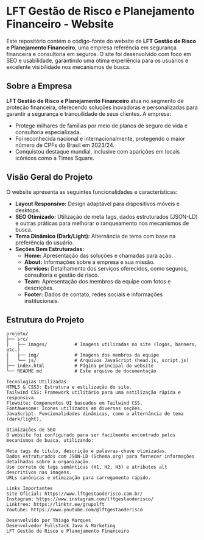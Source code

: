 # LFT Gestão de Risco e Planejamento Financeiro - Website

Este repositório contém o código-fonte do website da **LFT Gestão de Risco e Planejamento Financeiro**, uma empresa referência em segurança financeira e consultoria em seguros. O site foi desenvolvido com foco em SEO e usabilidade, garantindo uma ótima experiência para os usuários e excelente visibilidade nos mecanismos de busca.

## Sobre a Empresa

**LFT Gestão de Risco e Planejamento Financeiro** atua no segmento de proteção financeira, oferecendo soluções inovadoras e personalizadas para garantir a segurança e tranquilidade de seus clientes. A empresa:
- Protege milhares de famílias por meio de planos de seguro de vida e consultoria especializada.
- Foi reconhecida nacional e internacionalmente, protegendo o maior número de CPFs do Brasil em 2023/24.
- Conquistou destaque mundial, inclusive com aparições em locais icônicos como a Times Square.

## Visão Geral do Projeto

O website apresenta as seguintes funcionalidades e características:
- **Layout Responsivo:** Design adaptável para dispositivos móveis e desktops.
- **SEO Otimizado:** Utilização de meta tags, dados estruturados (JSON-LD) e outras práticas para melhorar o ranqueamento nos mecanismos de busca.
- **Tema Dinâmico (Dark/Light):** Alternância de tema com base na preferência do usuário.
- **Seções Bem Estruturadas:**
  - **Home:** Apresentação das soluções e chamadas para ação.
  - **About:** Informações sobre a empresa e sua missão.
  - **Services:** Detalhamento dos serviços oferecidos, como seguros, consultoria e gestão de risco.
  - **Team:** Apresentação dos membros da equipe com fotos e descrições.
  - **Footer:** Dados de contato, redes sociais e informações institucionais.

## Estrutura do Projeto

```plaintext
projeto/
├── src/
│   ├── images/          # Imagens utilizadas no site (logos, banners, etc.)
│   ├── img/             # Imagens dos membros da equipe
│   └── js/              # Arquivos JavaScript (head.js, script.js)
├── index.html           # Página principal do website
└── README.md            # Este arquivo de documentação

Tecnologias Utilizadas
HTML5 & CSS3: Estrutura e estilização do site.
Tailwind CSS: Framework utilitário para uma estilização rápida e responsiva.
Flowbite: Componentes UI baseados em Tailwind CSS.
FontAwesome: Ícones utilizados em diversas seções.
JavaScript: Funcionalidades dinâmicas, como a alternância de tema (dark/light).

Otimizações de SEO
O website foi configurado para ser facilmente encontrado pelos mecanismos de busca, utilizando:

Meta tags de título, descrição e palavras-chave otimizadas.
Dados estruturados com JSON-LD (Schema.org) para fornecer informações detalhadas sobre a organização.
Uso correto de tags semânticas (H1, H2, H3) e atributos alt descritivos nas imagens.
URLs canônicas e otimização para carregamento rápido.

Links Importantes
Site Oficial: https://www.lftgestaoderisco.com.br/
Instagram: https://www.instagram.com/lftgestaoderisco/
Linktree: https://linktr.ee/grupolft
Youtube: https://www.youtube.com/@lftgestaoderisco

Desenvolvido por Thiago Marques
Desenvolvedor Fullstack Java & Marketing
LFT Gestão de Risco e Planejamento Financeiro
